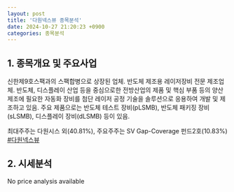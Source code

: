 ```yaml
---
layout: post
title: '다원넥스뷰 종목분석'
date: 2024-10-27 21:20:23 +0900
categories: 종목분석
---
```


## 1. 종목개요 및 주요사업

신한제9호스팩과의 스팩합병으로 상장된 업체. 반도체 제조용 레이저장비 전문 제조업체. 반도체, 디스플레이 산업 등을 중심으로한 전방산업의 제품 및 핵심 부품 등의 양산 제조에 필요한 자동화 장비를 첨단 레이저 공정 기술을 솔루션으로 응용하여 개발 및 제조하고 있음. 주요 제품으로는 반도체 테스트 장비(pLSMB), 반도체 패키징 장비(sLSMB), 디스플레이 장비(dLSMB) 등이 있음.

최대주주는 다원시스 외(40.81%), 주요주주는 SV Gap-Coverage 펀드2호(10.83%)
[#다원넥스뷰](#)

## 2. 시세분석

No price analysis available
